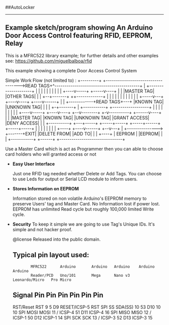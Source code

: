 ##AutoLocker


   --------------------------------------------------------------------------------------------------------------------
   Example sketch/program showing An Arduino Door Access Control featuring RFID, EEPROM, Relay
   --------------------------------------------------------------------------------------------------------------------
   This is a MFRC522 library example; for further details and other examples see: https://github.com/miguelbalboa/rfid

   This example showing a complete Door Access Control System

  Simple Work Flow (not limited to) :
                                     +---------+
  +----------------------------------->READ TAGS+^------------------------------------------+
  |                              +--------------------+                                     |
  |                              |                    |                                     |
  |                              |                    |                                     |
  |                         +----v-----+        +-----v----+                                |
  |                         |MASTER TAG|        |OTHER TAGS|                                |
  |                         +--+-------+        ++-------------+                            |
  |                            |                 |             |                            |
  |                            |                 |             |                            |
  |                      +-----v---+        +----v----+   +----v------+                     |
  |         +------------+READ TAGS+---+    |KNOWN TAG|   |UNKNOWN TAG|                     |
  |         |            +-+-------+   |    +-----------+ +------------------+              |
  |         |              |           |                |                    |              |
  |    +----v-----+   +----v----+   +--v--------+     +-v----------+  +------v----+         |
  |    |MASTER TAG|   |KNOWN TAG|   |UNKNOWN TAG|     |GRANT ACCESS|  |DENY ACCESS|         |
  |    +----------+   +---+-----+   +-----+-----+     +-----+------+  +-----+-----+         |
  |                       |               |                 |               |               |
  |       +----+     +----v------+     +--v---+             |               +--------------->
  +-------+EXIT|     |DELETE FROM|     |ADD TO|             |                               |
          +----+     |  EEPROM   |     |EEPROM|             |                               |
                     +-----------+     +------+             +-------------------------------+


   Use a Master Card which is act as Programmer then you can able to choose card holders who will granted access or not

 * **Easy User Interface**

   Just one RFID tag needed whether Delete or Add Tags. You can choose to use Leds for output or Serial LCD module to inform users.

 * **Stores Information on EEPROM**

   Information stored on non volatile Arduino's EEPROM memory to preserve Users' tag and Master Card. No Information lost
   if power lost. EEPROM has unlimited Read cycle but roughly 100,000 limited Write cycle.

 * **Security**
   To keep it simple we are going to use Tag's Unique IDs. It's simple and not hacker proof.

   @license Released into the public domain.

   Typical pin layout used:
   -----------------------------------------------------------------------------------------
               MFRC522      Arduino       Arduino   Arduino    Arduino          Arduino
               Reader/PCD   Uno/101       Mega      Nano v3    Leonardo/Micro   Pro Micro
   Signal      Pin          Pin           Pin       Pin        Pin              Pin
   -----------------------------------------------------------------------------------------
   RST/Reset   RST          9             5         D9         RESET/ICSP-5     RST
   SPI SS      SDA(SS)      10            53        D10        10               10
   SPI MOSI    MOSI         11 / ICSP-4   51        D11        ICSP-4           16
   SPI MISO    MISO         12 / ICSP-1   50        D12        ICSP-1           14
   SPI SCK     SCK          13 / ICSP-3   52        D13        ICSP-3           15